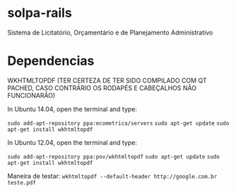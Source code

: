 # solpa-rails
Sistema de Licitatório, Orçamentário e de Planejamento Administrativo



# Dependencias

WKHTMLTOPDF (TER CERTEZA DE TER SIDO COMPILADO COM QT PACHED, CASO CONTRÁRIO OS RODAPÉS E CABEÇALHOS NÂO FUNCIONARÂO)

In Ubuntu 14.04, open the terminal and type:

```sudo add-apt-repository ppa:ecometrica/servers```
```sudo apt-get update```
```sudo apt-get install wkhtmltopdf```

In Ubuntu 12.04, open the terminal and type:

```sudo add-apt-repository ppa:pov/wkhtmltopdf```
```sudo apt-get update```
```sudo apt-get install wkhtmltopdf```

Maneira de testar: ```wkhtmltopdf --default-header http://google.com.br teste.pdf```
